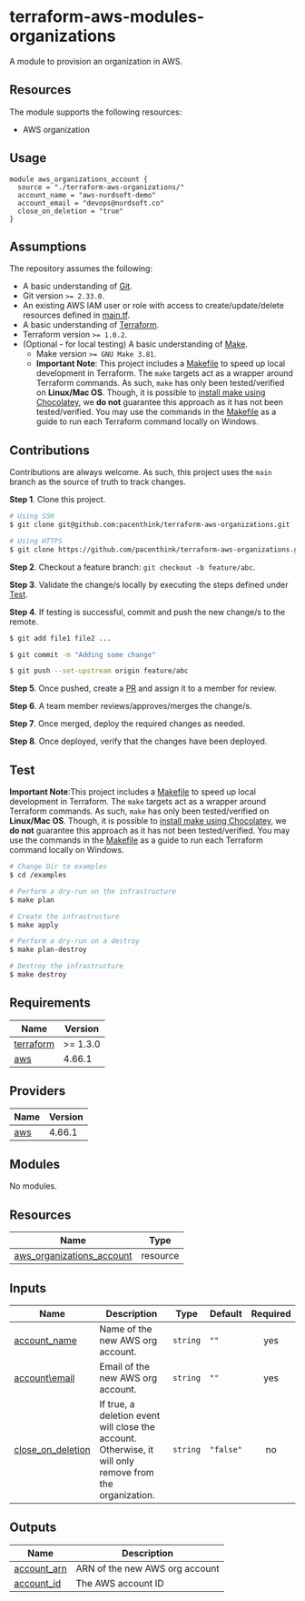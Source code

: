 # terraform-aws-modules-organizations

A module to provision an organization in AWS.

## Resources 

The module supports the following resources:

- AWS organization

## Usage

```hcl
module aws_organizations_account {
  source = "./terraform-aws-organizations/"
  account_name = "aws-nurdsoft-demo"
  account_email = "devops@nurdsoft.co"
  close_on_deletion = "true"
}

```

## Assumptions

The repository assumes the following:

- A basic understanding of [Git](https://git-scm.com/).
- Git version `>= 2.33.0`.
- An existing AWS IAM user or role with access to create/update/delete resources defined in [main.tf](https://github.com/pacenthink/terraform-aws-organizations/blob/main.tf).
- A basic understanding of [Terraform](https://www.terraform.io/).
- Terraform version `>= 1.0.2`.
- (Optional - for local testing) A basic understanding of [Make](https://www.gnu.org/software/make/manual/make.html#Introduction).
  - Make version `>= GNU Make 3.81`.
  - **Important Note**: This project includes a [Makefile](https://github.com/pacenthink/terraform-aws-organizations/blob/main/Makefile) to speed up local development in Terraform. The `make` targets act as a wrapper around Terraform commands. As such, `make` has only been tested/verified on **Linux/Mac OS**. Though, it is possible to [install make using Chocolatey](https://community.chocolatey.org/packages/make), we **do not** guarantee this approach as it has not been tested/verified. You may use the commands in the [Makefile](https://github.com/pacenthink/terraform-aws-organizations/blob/main/Makefile) as a guide to run each Terraform command locally on Windows.


## Contributions

Contributions are always welcome. As such, this project uses the `main` branch as the source of truth to track changes.

**Step 1**. Clone this project.
```sh
# Using SSH
$ git clone git@github.com:pacenthink/terraform-aws-organizations.git

# Using HTTPS
$ git clone https://github.com/pacenthink/terraform-aws-organizations.git
```

**Step 2**. Checkout a feature branch: `git checkout -b feature/abc`.

**Step 3**. Validate the change/s locally by executing the steps defined under [Test](#test).

**Step 4**. If testing is successful, commit and push the new change/s to the remote.

```sh
$ git add file1 file2 ...

$ git commit -m "Adding some change"

$ git push --set-upstream origin feature/abc
```

**Step 5**. Once pushed, create a [PR](https://docs.github.com/en/pull-requests/collaborating-with-pull-requests/proposing-changes-to-your-work-with-pull-requests/creating-a-pull-request) and assign it to a member for review.

**Step 6**. A team member reviews/approves/merges the change/s.

**Step 7**. Once merged, deploy the required changes as needed.

**Step 8**. Once deployed, verify that the changes have been deployed.

## Test

**Important Note**:This project includes a [Makefile](https://github.com/pacenthink/terraform-aws-organizations/blob/main/Makefile) to speed up local development in Terraform. The `make` targets act as a wrapper around Terraform commands. As such, `make` has only been tested/verified on **Linux/Mac OS**. Though, it is possible to [install make using Chocolatey](https://community.chocolatey.org/packages/make), we **do not** guarantee this approach as it has not been tested/verified. You may use the commands in the [Makefile](https://github.com/nurdsoft/pacenthink/terraform-aws-organizations/blob/main/Makefile) as a guide to run each Terraform command locally on Windows.

```sh
# Change Dir to examples
$ cd /examples

# Perform a dry-run on the infrastructure
$ make plan

# Create the infrastructure
$ make apply

# Perform a dry-run on a destroy
$ make plan-destroy

# Destroy the infrastructure
$ make destroy
```

## Requirements

| Name | Version |
|------|---------|
| <a name="requirement_terraform"></a> [terraform](#requirement\_terraform) | >= 1.3.0 |
| <a name="requirement_aws"></a> [aws](#requirement\_aws) | 4.66.1 |

## Providers

| Name | Version |
|------|---------|
| <a name="provider_aws"></a> [aws](#provider\_aws) | 4.66.1 |

## Modules

No modules.

## Resources

| Name | Type |
|------|------|
| [aws_organizations_account](https://registry.terraform.io/providers/hashicorp/aws/latest/docs/resources/organizations_account) | resource |

## Inputs

| Name | Description | Type | Default | Required |
|------|-------------|------|---------|:--------:|
| <a name="account_name"></a> [account\_name](#input\_account\_name) | Name of the new AWS org account. | `string` | `""` | yes |
| <a name="account_email"></a> [account\email](#input\_account\_email) | Email of the new AWS org account. | `string` | `""` | yes |
| <a name="close_on_deletion"></a> [close\_on\_deletion](#input\_close\_on\_deletion) | If true, a deletion event will close the account. Otherwise, it will only remove from the organization. | `string` | `"false"` | no |

## Outputs

| Name | Description |
|------|-------------|
| <a name="account_arn"></a> [account\_arn](#output\_account\_arn) | ARN of the new AWS org account |
| <a name="account_id"></a> [account\_id](#output\_account\_id) | The AWS account ID |